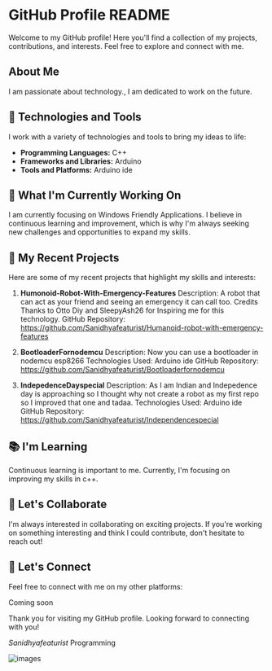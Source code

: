 # GitHub Profile README

Welcome to my GitHub profile! Here you'll find a collection of my projects, contributions, and interests. Feel free to explore and connect with me.

## About Me

I am passionate about technology., I am dedicated to work on the future.

## 🔧 Technologies and Tools

I work with a variety of technologies and tools to bring my ideas to life:

- **Programming Languages:** C++
- **Frameworks and Libraries:** Arduino
- **Tools and Platforms:** Arduino ide

## 🌱 What I'm Currently Working On

I am currently focusing on Windows Friendly Applications. I believe in continuous learning and improvement, which is why I'm always seeking new challenges and opportunities to expand my skills.

## 🚀 My Recent Projects

Here are some of my recent projects that highlight my skills and interests:

1. **Humonoid-Robot-With-Emergency-Features**
   Description: A robot that can act as your friend and seeing an emergency it can call too.
   Credits Thanks to Otto Diy and SleepyAsh26 for Inspiring me for this technology.
   GitHub Repository: https://github.com/Sanidhyafeaturist/Humanoid-robot-with-emergency-features

3. **BootloaderFornodemcu**
   Description: Now you can use a bootloader in nodemcu esp8266
   Technologies Used: Arduino ide
   GitHub Repository: https://github.com/Sanidhyafeaturist/Bootloaderfornodemcu

5. **IndepedenceDayspecial**
   Description: As I am Indian and Indepedence day is approaching so I thought why not create a robot as my first repo so I improved that one and tadaa.
   Technologies Used: Arduino ide
   GitHub Repository: https://github.com/Sanidhyafeaturist/Independencespecial

   
## 📚 I'm Learning

Continuous learning is important to me. Currently, I'm focusing on improving my skills in c++.

## 👯 Let's Collaborate

I'm always interested in collaborating on exciting projects. If you're working on something interesting and think I could contribute, don't hesitate to reach out!

## 📢 Let's Connect

Feel free to connect with me on my other platforms:

Coming soon


Thank you for visiting my GitHub profile. Looking forward to connecting with you!

_Sanidhyafeaturist_
Programming



![images](https://github.com/Sanidhyafeaturist/Sanidhyafeaturist/assets/141141037/feaa7841-141c-43c1-8a46-58891964e55e)
